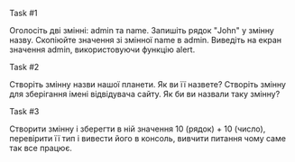 Task #1

Оголосіть дві змінні: admin та name.
Запишіть рядок "John" у змінну назву.
Скопіюйте значення зі змінної name в admin.
Виведіть на екран значення admin, використовуючи функцію alert.


Task #2

Створіть змінну назви нашої планети. Як ви її назвете?
Створіть змінну для зберігання імені відвідувача сайту. Як би ви назвали таку змінну?


Task #3

Створити змінну і зберегти в ній значення 10 (рядок) + 10 (число), перевірити її тип і вивести його в консоль, вивчити питання чому саме так все працює.